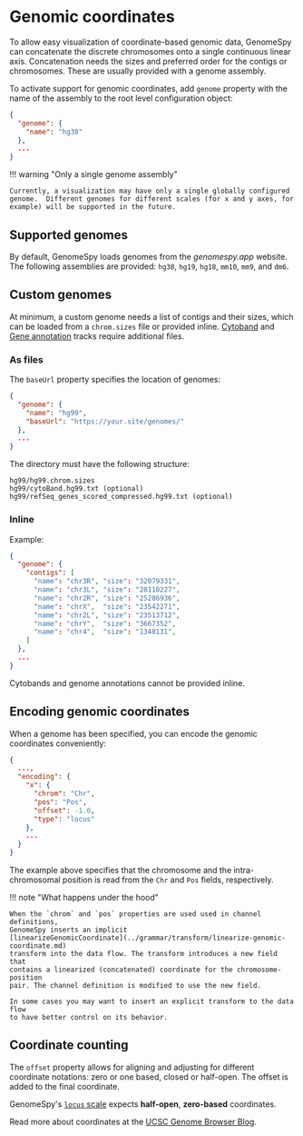 # Genomic coordinates

To allow easy visualization of coordinate-based genomic data, GenomeSpy can
concatenate the discrete chromosomes onto a single continuous linear axis.
Concatenation needs the sizes and preferred order for the contigs or
chromosomes. These are usually provided with a genome assembly.

To activate support for genomic coordinates, add `genome` property with the
name of the assembly to the root level configuration object:

```json
{
  "genome": {
    "name": "hg38"
  },
  ...
}
```

!!! warning "Only a single genome assembly"

    Currently, a visualization may have only a single globally configured
    genome.  Different genomes for different scales (for x and y axes, for
    example) will be supported in the future.

## Supported genomes

By default, GenomeSpy loads genomes from the _genomespy.app_ website. The
following assemblies are provided: `hg38`, `hg19`, `hg18`, `mm10`, `mm9`, and
`dm6`.

## Custom genomes

At minimum, a custom genome needs a list of contigs and their sizes, which
can be loaded from a `chrom.sizes` file or provided inline.
[Cytoband](tracks.md#cytoband-track) and [Gene
annotation](tracks.md#gene-annotations) tracks require additional files.

### As files

The `baseUrl` property specifies the location of genomes:

```json
{
  "genome": {
    "name": "hg99",
    "baseUrl": "https://your.site/genomes/"
  },
  ...
}
```

The directory must have the following structure:

```
hg99/hg99.chrom.sizes
hg99/cytoBand.hg99.txt (optional)
hg99/refSeq_genes_scored_compressed.hg99.txt (optional)
```

### Inline

Example:

```json
{
  "genome": {
    "contigs": [
      "name": "chr3R", "size": "32079331",
      "name": "chr3L", "size": "28110227",
      "name": "chr2R", "size": "25286936",
      "name": "chrX",  "size": "23542271",
      "name": "chr2L", "size": "23513712",
      "name": "chrY",  "size": "3667352",
      "name": "chr4",  "size": "1348131",
    ]
  },
  ...
}
```

Cytobands and genome annotations cannot be provided inline.

## Encoding genomic coordinates

When a genome has been specified, you can encode the genomic coordinates
conveniently:

```json
{
  ...,
  "encoding": {
    "x": {
      "chrom": "Chr",
      "pos": "Pos",
      "offset": -1.0,
      "type": "locus"
    },
    ...
  }
}
```

The example above specifies that the chromosome and the intra-chromosomal
position is read from the `Chr` and `Pos` fields, respectively.

!!! note "What happens under the hood"

    When the `chrom` and `pos` properties are used used in channel definitions,
    GenomeSpy inserts an implicit
    [linearizeGenomicCoordinate](../grammar/transform/linearize-genomic-coordinate.md)
    transform into the data flow. The transform introduces a new field that
    contains a linearized (concatenated) coordinate for the chromosome-position
    pair. The channel definition is modified to use the new field.

    In some cases you may want to insert an explicit transform to the data flow
    to have better control on its behavior.

## Coordinate counting

The `offset` property allows for aligning and adjusting for different coordinate
notations: zero or one based, closed or half-open. The offset is added to the
final coordinate.

GenomeSpy's [`locus` scale](../grammar/scale.md#locus-scale) expects
**half-open**, **zero-based** coordinates.

Read more about coordinates at the [UCSC Genome Browser
Blog](http://genome.ucsc.edu/blog/the-ucsc-genome-browser-coordinate-counting-systems/).
